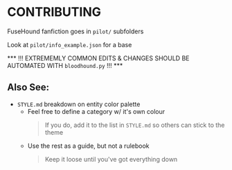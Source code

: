 # CONTRIBUTING

FuseHound fanfiction goes in `pilot/` subfolders

Look at `pilot/info_example.json` for a base

*** !!! EXTREMEMLY COMMON EDITS & CHANGES SHOULD BE AUTOMATED WITH `bloodhound.py` !!! ***


## Also See:
 * `STYLE.md` breakdown on entity color palette
   - Feel free to define a category w/ it's own colour
     > If you do, add it to the list in `STYLE.md` so others can stick to the theme
   - Use the rest as a guide, but not a rulebook
     > Keep it loose until you've got everything down
